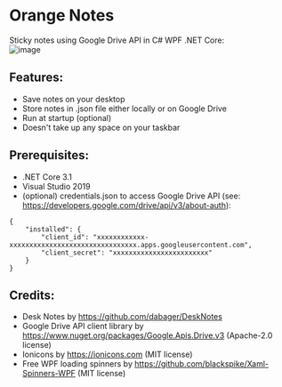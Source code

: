 # Orange Notes
Sticky notes using Google Drive API in C# WPF .NET Core:<br/>![image](https://user-images.githubusercontent.com/62397363/87773147-04e8d600-c823-11ea-99ea-fb0ab7e21323.png)

## Features:
- Save notes on your desktop
- Store notes in .json file either locally or on Google Drive
- Run at startup (optional)
- Doesn't take up any space on your taskbar

## Prerequisites:
- .NET Core 3.1
- Visual Studio 2019
- (optional) credentials.json to access Google Drive API (see: https://developers.google.com/drive/api/v3/about-auth):
```
{
    "installed": {
        "client_id": "xxxxxxxxxxxx-xxxxxxxxxxxxxxxxxxxxxxxxxxxxxxxx.apps.googleusercontent.com",
        "client_secret": "xxxxxxxxxxxxxxxxxxxxxxxx"
    }
}
```

## Credits:
- Desk Notes by https://github.com/dabager/DeskNotes
- Google Drive API client library by https://www.nuget.org/packages/Google.Apis.Drive.v3 (Apache-2.0 license)
- Ionicons by https://ionicons.com (MIT license)
- Free WPF loading spinners by https://github.com/blackspike/Xaml-Spinners-WPF (MIT license)
